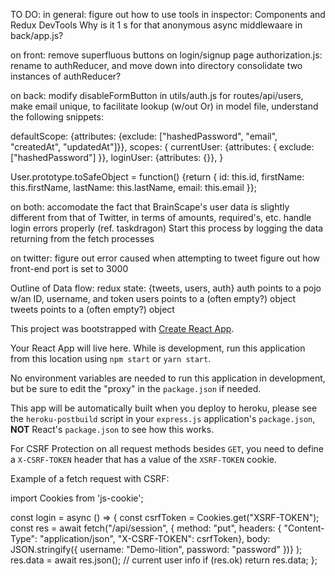 TO DO:
in general:
figure out how to use tools in inspector: Components and Redux DevTools
Why is it 1 s for that anonymous async middlewaare in back/app.js?

on front: remove superfluous buttons on login/signup page
authorization.js: rename to authReducer, and move down into directory
consolidate two instances of authReducer?

on back: modify disableFormButton in utils/auth.js
for routes/api/users, make email unique, to facilitate lookup (w/out Or)
in model file, understand the following snippets:

defaultScope: {attributes: {exclude: ["hashedPassword", "email", "createdAt", "updatedAt"]}},
      scopes: {
        currentUser: {attributes: { exclude: ["hashedPassword"] }},
        loginUser: {attributes: {}},
      }

User.prototype.toSafeObject = function() {return {
    id: this.id, firstName: this.firstName, lastName: this.lastName, email: this.email
  }};

on both:
accomodate the fact that BrainScape's user data
is slightly different from that of Twitter, in
terms of amounts, required's, etc.
handle login errors properly (ref. taskdragon)
  Start this process by logging the data returning
    from the fetch processes

on twitter:
figure out error caused when attempting to tweet
figure out how front-end port is set to 3000

Outline of Data flow:
redux state: {tweets, users, auth}
  auth points to a pojo w/an ID, username, and token
  users points to a (often empty?) object
  tweets points to a (often empty?) object


This project was bootstrapped with [Create React App](https://github.com/facebook/create-react-app).

Your React App will live here.  While is development, run this application from this location using `npm start` or `yarn start`.

No environment variables are needed to run this application in development,
but be sure to edit the "proxy" in the `package.json` if needed.

This app will be automatically built when you deploy to heroku, please see the `heroku-postbuild` script in your `express.js` application's `package.json`, **NOT** React's `package.json` to see how this works.

For CSRF Protection on all request methods besides `GET`, you need to define a `X-CSRF-TOKEN` header that has a value of the `XSRF-TOKEN` cookie.

Example of a fetch request with CSRF:

import Cookies from 'js-cookie';

const login = async () => {
  const csrfToken = Cookies.get("XSRF-TOKEN");
  const res = await fetch("/api/session", {
    method: "put",
    headers: { "Content-Type": "application/json", "X-CSRF-TOKEN": csrfToken},
    body: JSON.stringify({ username: "Demo-lition", password: "password" })}
  );
  res.data = await res.json(); // current user info
  if (res.ok) return res.data;
};
